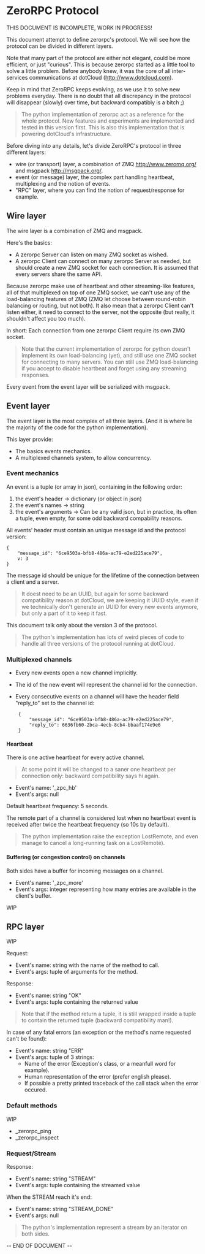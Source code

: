 # ZeroRPC Protocol

THIS DOCUMENT IS INCOMPLETE, WORK IN PROGRESS!

This document attempt to define zerorpc's protocol. We will see how the protocol
can be divided in different layers.

Note that many part of the protocol are either not elegant, could be more
efficient, or just "curious". This is because zerorpc started as a little tool
to solve a little problem. Before anybody knew, it was the core of all
inter-services communications at dotCloud (<http://www.dotcloud.com>).

Keep in mind that ZeroRPC keeps evolving, as we use it to solve new problems
everyday. There is no doubt that all discrepancy in the protocol will
disappear (slowly) over time, but backward compatibly is a bitch ;) 

> The python implementation of zerorpc act as a reference for the whole
> protocol.  New features and experiments are implemented and tested in this
> version first.  This is also this implementation that is powering dotCloud's
> infrastructure.

Before diving into any details, let's divide ZeroRPC's protocol in three
different layers:

 - wire (or transport) layer, a combination of ZMQ <http://www.zeromq.org/>
   and msgpack <http://msgpack.org/>.
 - event (or message) layer, the complex part handling heartbeat, multiplexing
   and the notion of events. 
 - "RPC" layer, where you can find the notion of request/response for example.

## Wire layer

The wire layer is a combination of ZMQ and msgpack.

Here's the basics:

 - A zerorpc Server can listen on many ZMQ socket as wished.
 - A zerorpc Client can connect on many zerorpc Server as needed, but should
   create a new ZMQ socket for each connection. It is assumed that every servers
   share the same API.  

Because zerorpc make use of heartbeat and other streaming-like features, all of
that multiplexed on top of one ZMQ socket, we can't use any of the
load-balancing features of ZMQ (ZMQ let choose between round-robin balancing or
routing, but not both). It also mean that a zerorpc Client can't listen either,
it need to connect to the server, not the opposite (but really, it shouldn't
affect you too much).

In short: Each connection from one zerorpc Client require its own ZMQ socket.

> Note that the current implementation of zerorpc for python doesn't implement
> its own load-balancing (yet), and still use one ZMQ socket for connecting to
> many servers. You can still use ZMQ load-balancing if you accept to disable
> heartbeat and forget using any streaming responses.

Every event from the event layer will be serialized with msgpack. 

## Event layer

The event layer is the most complex of all three layers. (And it is where lie
the majority of the code for the python implementation).

This layer provide:

 - The basics events mechanics.
 - A multiplexed channels system, to allow concurrency.

### Event mechanics

An event is a tuple (or array in json), containing in the following order:

 1. the event's header -> dictionary (or object in json)
 2. the event's names -> string
 3. the event's arguments -> Can be any valid json, but in practice, its often a
	tuple, even empty, for some odd backward compability reasons. 

All events' header must contain an unique message id and the protocol version:

	{
		"message_id": "6ce9503a-bfb8-486a-ac79-e2ed225ace79",
		v: 3
	}

The message id should be unique for the lifetime of the connection between a
client and a server.

> It doest need to be an UUID, but again for some backward compatibility reason
> at dotCloud, we are keeping it UUID style, even if we technically don't
> generate an UUID for every new events anymore, but only a part of it to keep
> it fast.

This document talk only about the version 3 of the protocol.

> The python's implementation has lots of weird pieces of code to handle all
> three versions of the protocol running at dotCloud.

### Multiplexed channels

 - Every new events open a new channel implicitly.
 - The id of the new event will represent the channel id for the connection.
 - Every consecutive events on a channel will have the header field "reply_to"
   set to the channel id:

		{
			"message_id": "6ce9503a-bfb8-486a-ac79-e2ed225ace79",
			"reply_to":	6636fb60-2bca-4ecb-8cb4-bbaaf174e9e6
		}

#### Heartbeat

There is one active heartbeat for every active channel.

> At some point it will be changed to a saner one heartbeat per connection only:
> backward compatibility says hi again.

 - Event's name: '\_zpc\_hb'
 - Event's args: null

Default heartbeat frequency: 5 seconds.

The remote part of a channel is considered lost when no heartbeat event is
received after twice the heartbeat frequency (so 10s by default).

> The python implementation raise the exception LostRemote, and even
> manage to cancel a long-running task on a LostRemote).

#### Buffering (or congestion control) on channels

Both sides have a buffer for incoming messages on a channel.

 - Event's name: '\_zpc\_more'
 - Event's args: integer representing how many entries are available in the client's buffer. 

WIP

## RPC layer

WIP

Request:
 
 - Event's name: string with the name of the method to call.
 - Event's args: tuple of arguments for the method.

Response:

 - Event's name: string "OK"
 - Event's args: tuple containing the returned value
 
> Note that if the method return a tuple, it is still wrapped inside a tuple
> to contain the returned tuple (backward compatibility man!).

In case of any fatal errors (an exception or the method's name requested can't
be found):

 - Event's name: string "ERR"
 - Event's args: tuple of 3 strings:
 	- Name of the error (Exception's class, or a meanfull word for example).
	- Human representation of the error (prefer english please).
	- If possible a pretty printed traceback of the call stack when the error occured.

### Default methods

WIP

 - \_zerorpc\_ping
 - \_zerorpc\_inspect

### Request/Stream

Response:

 - Event's name: string "STREAM"
 - Event's args: tuple containing the streamed value
 
When the STREAM reach it's end:

 - Event's name: string "STREAM\_DONE"
 - Event's args: null

> The python's implementation represent a stream by an iterator on both sides.

-- END OF DOCUMENT --
